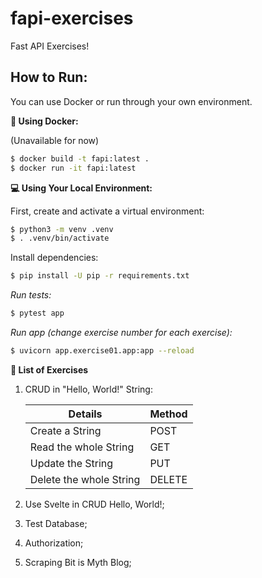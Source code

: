 # fapi-exercises
Fast API Exercises!

## How to Run:
You can use Docker or run through your own environment.

**🐋 Using Docker:**

(Unavailable for now)
```sh
$ docker build -t fapi:latest .
$ docker run -it fapi:latest
```

**💻 Using Your Local Environment:**

First, create and activate a virtual environment:
```sh
$ python3 -m venv .venv
$ . .venv/bin/activate
```
Install dependencies:
```sh
$ pip install -U pip -r requirements.txt
```
*Run tests:*
```sh
$ pytest app
```
*Run app (change exercise number for each exercise):*
```sh
$ uvicorn app.exercise01.app:app --reload
```


**🚀 List of Exercises**
 1. CRUD in "Hello, World!" String:

    | Details                 | Method |
    | ----------------------- | ------ |
    | Create a String         | POST   |
    | Read the whole String   | GET    |
    | Update the String       | PUT    |
    | Delete the whole String | DELETE |
 
 2. Use Svelte in CRUD Hello, World!;
 3. Test Database;
 4. Authorization; 
 5. Scraping Bit is Myth Blog;
